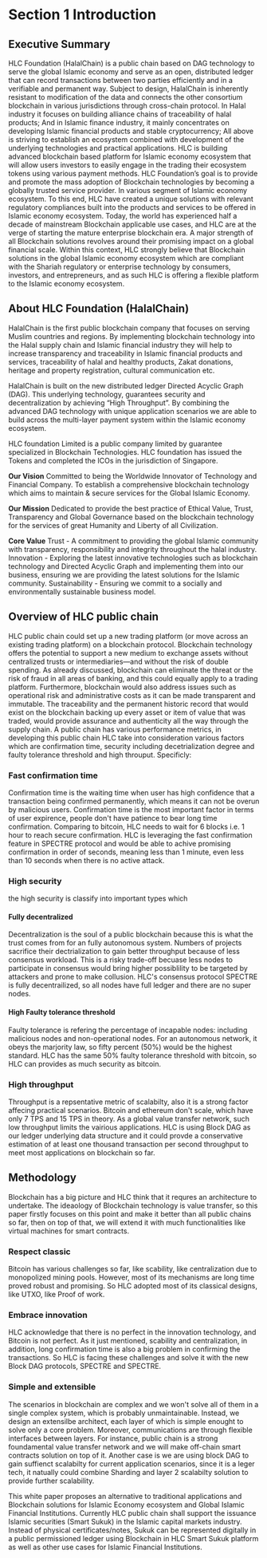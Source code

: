 # Section 1 Introduction
## Executive Summary
HLC Foundation (HalalChain) is a public chain based on DAG technology to serve the global Islamic economy and serve as an open, distributed ledger that can record transactions between two parties efficiently and in a verifiable and permanent way. Subject to design, HalalChain is inherently resistant to modification of the data and connects the other consortium blockchain in various jurisdictions through cross-chain protocol. 
In Halal industry it focuses on building alliance chains of traceability of halal products; And in Islamic finance industry, it mainly concentrates on developing Islamic financial products and stable cryptocurrency; All above is striving to establish an ecosystem combined with development of the underlying technologies and practical applications.
HLC is building advanced blockchain based platform for Islamic economy ecosystem that will allow users investors to easily engage in the trading their ecosystem tokens using various payment methods. HLC Foundation’s goal is to provide and promote the mass adoption of Blockchain technologies by becoming a globally trusted service provider. In various segment of Islamic economy ecosystem. To this end, HLC have created a unique solutions with relevant regulatory compliances built into the products and services to be offered in Islamic economy ecosystem.
Today, the world has experienced half a decade of mainstream Blockchain applicable use cases, and HLC are at the verge of starting  the mature enterprise blockchain era. A major strength of all Blockchain solutions revolves around their promising impact on a global financial scale. Within this context, HLC strongly believe that Blockchain solutions in the global Islamic economy ecosystem which are compliant with the Shariah regulatory or enterprise technology by consumers, investors, and entrepreneurs, and as such HLC is offering a flexible platform to the Islamic economy ecosystem.

## About HLC Foundation (HalalChain)

HalalChain is the first public blockchain company that focuses on serving Muslim countries and regions. By implementing blockchain technology into the Halal supply chain and Islamic financial industry they will help to increase transparency and traceability in Islamic financial products and services, traceability of halal and healthy products, Zakat donations, heritage and property registration, cultural communication etc.

HalalChain is built on the new distributed ledger Directed Acyclic Graph (DAG). This underlying technology, guarantees security and decentralization by achieving “High Throughput”. By combining the advanced DAG technology with unique application scenarios we are able to build across the multi-layer payment system within the Islamic economy ecosystem.

HLC foundation Limited is a public company limited by guarantee specialized in Blockchain Technologies.  HLC foundation has issued the Tokens and completed the ICOs in the jurisdiction of Singapore.

**Our Vision**
Committed to being the Worldwide Innovator of Technology and Financial Company. To establish a comprehensive blockchain technology which aims to maintain & secure services for the Global Islamic Economy. 

**Our Mission**
Dedicated to provide the best practice of Ethical Value, Trust, Transparency and Global Governance based on the blockchain technology for the services of great Humanity and Liberty of all Civilization.

**Core Value**
Trust - A commitment to providing the global Islamic community with  transparency, responsibility and integrity throughout the halal industry.
Innovation - Exploring the latest innovative technologies such as blockchain technology and Directed Acyclic Graph and implementing them into our business, ensuring we are providing the latest solutions for the Islamic community.
Sustainability - Ensuring we commit to a socially and environmentally sustainable business model.


## Overview of HLC public chain
HLC public chain could set up a new trading platform (or move across an existing trading platform) on a blockchain protocol. Blockchain technology offers the potential to support a new medium to exchange assets without centralized trusts or intermediaries—and without the risk of double spending. As already discussed, blockchain can eliminate the threat or the risk of fraud in all areas of banking, and this could equally apply to a trading platform. Furthermore, blockchain would also address issues such as operational risk and administrative costs as it can be made transparent and immutable. The traceability and the permanent historic record that would exist on the blockchain backing up every asset or item of value that was traded, would provide assurance and authenticity all the way through the supply chain. A public chain has various performance metrics, in developing this public chain HLC take into consideration various factors which are confirmation time, security including decetrialization degree and faulty tolerance threshold and high throuput. Specificly:
### Fast confirmation time
Confirmation time is the waiting time when user has high confidence that a transaction being confirmed permanently, which means it can not be overun by malicious users. Confirmation time is the most important  factor in terms of user expirence, people don't have patience to bear long time confirmation. Comparing to bitcoin, HLC needs to wait for 6 blocks i.e. 1 hour to reach secure confirmation. HLC is leveraging the fast confirmation feature in SPECTRE protocol and would be able to achive promising confirmation in order of seconds, meaning less than 1 minute, even less than 10 seconds when there is no active attack.

### High security 
the high security is classify into important types which 
#### Fully decentralized
Decentralization is the soul of a public blockchain because this is what the trust comes from for an fully autonomous system. Numbers of projects sacrifice their dectrialization to gain better throughput because of less consensus workload. This is a risky trade-off becuase less nodes to participate in consensus would bring higher possiblility to be targeted by attackers and prone to make collusion. HLC's consensus protocol SPECTRE is fully decentrailized, so all nodes have full ledger and there are no super nodes.

#### High Faulty tolerance threshold
Faulty tolerance is refering the percentage of incapable nodes: including malicious nodes and non-operational nodes. For an autonomous network, it obeys the marjority law, so fifty percent (50%) would be the highest standard. HLC has the same 50% faulty tolerance threshold with bitcoin, so HLC can provides as much security as bitcoin.

### High throughput
Throughput is a repsentative metric of scalabilty, also it is a strong factor affecing practical scenarios. Bitcoin and ethereum don't scale, which have only 7 TPS and 15 TPS in theory. As a global value transfer network, such low throughput limits the vairious applications. HLC is using Block DAG as our ledger underlying data structure and it could provde a conservative estimation of at least one thousand transaction per second throughput to meet most applications on blockchain so far.


## Methodology 
Blockchain has a big picture and HLC think that it requres an architecture to undertake. The ideaology of Blockchain technology is value transfer, so this paper firstly focuses on this point and make it better than all public chains so far, then on top of that, we will extend it with much functionalities like virtual machines for smart contracts.

### Respect classic
Bitcoin has various challenges so far, like scability, like centralization due to monopolized mining pools. However, most of its mechanisms are long time proved robust and promising. So HLC adopted most of its classical designs, like UTXO, like Proof of work.

### Embrace innovation
HLC acknowledge that there is no perfect in the innovation technology, and Bitcoin is not perfect. As it just mentioned, scability and centralization, in addition, long confirmation time is also a big problem in confirming the transactions. So HLC is facing these challenges and solve it with the new Block DAG protocols, SPECTRE and SPECTRE.
### Simple and extensible
The scenarios in blockchain are complex and we won't solve all of them in a single complex system, which is probably unmaintainable. Instead, we design an extensilbe architect, each layer of which is simple enought to solve only a core problem. Moreover, communications are through flexible interfaces between layers. For instance, public chain is a strong foundamental value transfer network and we will make off-chain smart contracts solution on top of it. Another case is we are using block DAG to gain suffienct scalabilty for current application scenarios, since it is a leger tech, it natually could combine Sharding and layer 2 scalabilty solution to provide further scalability.

This white paper proposes an alternative to traditional applications and Blockchain solutions for Islamic Economy ecosystem and Global Islamic Financial Institutions. Currently HLC public chain shall support the issuance Islamic securities (Smart Sukuk) in the Islamic capital markets industry. Instead of physical certificates/notes, Sukuk can be represented digitally in a public permissioned ledger using Blockchain in HLC Smart Sukuk platform as well as other use cases for Islamic Financial Institutions.




